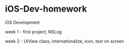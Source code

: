 iOS-Dev-homework
================

iOS Development

week 1 - first project, NSLog

week 2 - UIView class, internationalize, icon, text on screen 